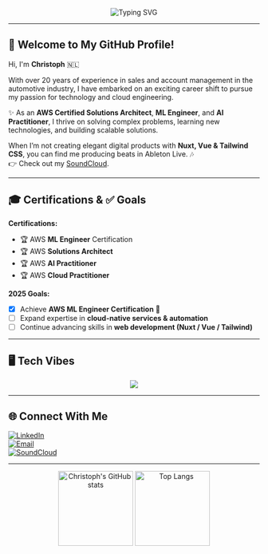 <!-- Profile banner with animation -->
<p align="center">
  <img src="https://readme-typing-svg.demolab.com?font=Fira+Code&size=28&pause=1000&color=3AF7E7&center=true&vCenter=true&width=650&lines=Hi%2C+I'm+Christoph+%F0%9F%87%B3%F0%9F%87%B1;AWS+Certified+%26+Vibe+Coder;Nuxt+%7C+Vue+%7C+Tailwind+CSS;Cloud+%26+ML+Enthusiast" alt="Typing SVG" />
</p>

---

## 👋 Welcome to My GitHub Profile!

Hi, I'm **Christoph** 🇳🇱  

With over 20 years of experience in sales and account management in the automotive industry, I have embarked on an exciting career shift to pursue my passion for technology and cloud engineering.  

✨ As an **AWS Certified Solutions Architect**, **ML Engineer**, and **AI Practitioner**, I thrive on solving complex problems, learning new technologies, and building scalable solutions.  

When I’m not creating elegant digital products with **Nuxt, Vue & Tailwind CSS**, you can find me producing beats in Ableton Live. 🎶  
👉 Check out my [SoundCloud](https://soundcloud.com/jdam-nl).

---

## 🎓 Certifications & ✅ Goals  

**Certifications:**  
- 🏆 AWS **ML Engineer** Certification  
- 🏆 AWS **Solutions Architect**  
- 🏆 AWS **AI Practitioner**  
- 🏆 AWS **Cloud Practitioner**  

**2025 Goals:**  
- [x] Achieve **AWS ML Engineer Certification** 🎉  
- [ ] Expand expertise in **cloud-native services & automation**  
- [ ] Continue advancing skills in **web development (Nuxt / Vue / Tailwind)**  

---

## 🖥️ Tech Vibes  

<p align="center">
  <img src="https://skillicons.dev/icons?i=aws,vue,nuxt,tailwind,js,ts,html,css,docker,git,github" />
</p>

---

## 🌐 Connect With Me  

[![LinkedIn](https://img.shields.io/badge/-LinkedIn-0A66C2?style=flat&logo=linkedin&logoColor=white)](https://www.linkedin.com/in/christoph-pfrommer/)  
[![Email](https://img.shields.io/badge/-Email-D14836?style=flat&logo=gmail&logoColor=white)](mailto:pfrommer1982@gmail.com)  
[![SoundCloud](https://img.shields.io/badge/-SoundCloud-FF5500?style=flat&logo=soundcloud&logoColor=white)](https://soundcloud.com/jdam-hardcore-dnb)  

---

<p align="center">
  <img src="https://github-readme-stats.vercel.app/api?username=Pfrommer1982&show_icons=true&theme=radical" alt="Christoph's GitHub stats" height="150"/>
  <img src="https://github-readme-stats.vercel.app/api/top-langs/?username=Pfrommer1982&layout=compact&theme=radical" alt="Top Langs" height="150"/>
</p>
